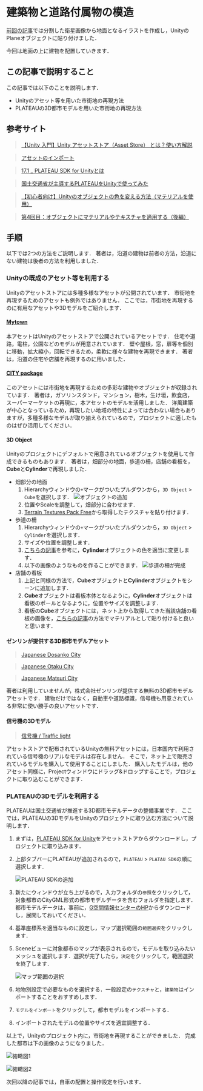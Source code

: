 # 建築物と道路付属物の模造

[前回の記事](./imitate_RoadMarking.md)では分割した衛星画像から地面となるイラストを作成し，UnityのPlaneオブジェクトに貼り付けました．

今回は地面の上に建物を配置していきます．

 ## この記事で説明すること
 この記事では以下のことを説明します．
 - Unityのアセット等を用いた市街地の再現方法
 - PLATEAUの3D都市モデルを用いた市街地の再現方法
 
 ## 参考サイト

> [【Unity 入門】Unity アセットストア（Asset Store） とは？使い方解説]( https://styly.cc/ja/tips/asset-store/)

>[アセットのインポート](https://docs.unity3d.com/ja/560/Manual/ImportingAssets.html)

> [17.1 _ PLATEAU SDK for Unityとは](https://www.mlit.go.jp/plateau/learning/tpc17-1/#p17_1)

> [国土交通省が主導するPLATEAUをUnityで使ってみた](https://techceed-inc.com/engineer_blog/9503/)

>[【初心者向け】Unityのオブジェクトの色を変える方法（マテリアルを使用）](https://shibuya24.info/entry/unity-material)

> [第4回目：オブジェクトにマテリアルやテキスチャを適用する（後編）](https://book.mynavi.jp/manatee/detail/id=59718)
 
 ## 手順
 以下では2つの方法をご説明します．
 著者は，沿道の建物は前者の方法，沿道にない建物は後者の方法を利用しました．
 
 ### Unityの既成のアセット等を利用する
 Unityのアセットストアには多種多様なアセットが公開されています．
 市街地を再現するためのアセットも例外ではありません．
 ここでは，市街地を再現するのに有用なアセットや3Dモデルをご紹介します．
 
 #### [Mytown](https://assetstore.unity.com/packages/3d/environments/landscapes/mytown-177012)

本アセットはUnityのアセットストアで公開されているアセットです．
住宅や道路，電柱，公園などのモデルが用意されています．
壁や屋根，窓，扉等を個別に移動，拡大縮小，回転できるため，柔軟に様々な建物を再現できます．
著者は，沿道の住宅や店舗を再現するのに用いました．

 #### [CITY package](https://assetstore.unity.com/packages/3d/environments/urban/city-package-107224)

 このアセットには市街地を再現するための多彩な建物やオブジェクトが収録されています．
 著者は，ガソリンスタンド，マンション，樹木，生け垣，飲食店，スーパーマーケットの再現に，本アセットのモデルを活用しました．
洋風建築が中心となっているため，再現したい地域の特性によっては合わない場合もありますが，多種多様なモデルが取り揃えられているので，プロジェクトに適したものはぜひ活用してください．

 #### 3D Object
 Unityのプロジェクトにデフォルトで用意されているオブジェクトを使用して作成できるものもあります．
 著者は，畑部分の地面，歩道の柵，店舗の看板を，**Cube**と**Cylinder**で再現しました．
 - 畑部分の地面
     1. Hierarchyウィンドウの`+`マークがついたプルダウンから，`3D Object` > `Cube`を選択します．
        ![オブジェクトの追加](./figures/1_3/1_3_1.png)
     1. 位置やScaleを調整して，畑部分に合わせます．
     1. [Terrain Textures Pack Free](https://assetstore.unity.com/packages/2d/textures-materials/nature/terrain-textures-pack-free-139542)から取得したテクスチャを貼り付けます．
 - 歩道の柵
     1. Hierarchyウィンドウの`+`マークがついたプルダウンから，`3D Object` > `Cylinder`を選択します．
     1. サイズや位置を調整します．
     1. [こちらの記事](https://shibuya24.info/entry/unity-material)を参考に，**Cylinder**オブジェクトの色を適当に変更します．
     1. 以下の画像のようなものを作ることができます．
        ![歩道の柵が完成](./figures/1_3/1_3_2.png)
 - 店舗の看板
    1. 上記と同様の方法で，**Cube**オブジェクトと**Cylinder**オブジェクトをシーンに追加します．
    1. **Cube**オブジェクトは看板本体となるように，**Cylinder**オブジェクトは看板のポールとなるように，位置やサイズを調整します．
    1. 看板の**Cube**オブジェクトには，ネット上から取得してきた当該店舗の看板の画像を，[こちらの記事](https://book.mynavi.jp/manatee/detail/id=59718)の方法でマテリアルとして貼り付けると良いと思います．

#### ゼンリンが提供する3D都市モデルアセット

> [Japanese Dosanko City](https://assetstore.unity.com/packages/3d/environments/urban/japanese-dosanko-city-36810)

> [Japanese Otaku City](https://assetstore.unity.com/packages/3d/environments/urban/japanese-otaku-city-20359)

> [Japanese Matsuri City](https://assetstore.unity.com/packages/3d/environments/urban/japanese-matsuri-city-35619)

著者は利用していませんが，株式会社ゼンリンが提供する無料の3D都市モデルアセットです．
建物だけではなく，自動車や道路標識，信号機も用意されている非常に使い勝手の良いアセットです．

#### 信号機の3Dモデル

> [信号機 / Traffic light](https://a-j-nefsi.booth.pm/items/3337672)

アセットストアで配布されているUnityの無料アセットには，日本国内で利用されている信号機のリアルなモデルは存在しません．
そこで，ネット上で販売されているモデルを購入して使用することにしました．
購入したモデルは，他のアセット同様に，Projectウィンドウにドラッグ&ドロップすることで，プロジェクトに取り込むことができます．

 ### PLATEAUの3Dモデルを利用する

PLATEAUは国土交通省が推進する3D都市モデルデータの整備事業です．
ここでは，PLATEAUの3DモデルをUnityのプロジェクトに取り込む方法について説明します．

 1. まずは，[PLATEAU SDK for Unity](https://assetstore.unity.com/packages/tools/utilities/plateau-sdk-for-unity-245703)をアセットストアからダウンロードし，プロジェクトに取り込みます．    
3. 上部タブバーにPLATEAUが追加されるので，`PLATEAU` > `PLATAU SDK`の順に選択します．

    ![PLATEAU SDKの追加](./figures/1_3/1_3_3.png)

5. 新たにウィンドウが立ち上がるので，入力フォルダの`参照`をクリックして，対象都市のCityGML形式の都市モデルデータを含むフォルダを指定します．都市モデルデータは，事前に，[G空間情報センターのHP](https://www.geospatial.jp/ckan/dataset/plateau)からダウンロードし，展開しておいてください．
6. 基準座標系を適当なものに設定し，マップ選択範囲の`範囲選択`をクリックします．
6. Sceneビューに対象都市のマップが表示されるので，モデルを取り込みたいメッシュを選択します．選択が完了したら，`決定`をクリックして，範囲選択を終了します．

    ![マップ範囲の選択](./figures/1_3/1_3_4.png)

7. 地物別設定で必要なものを選択する．一般設定の`テクスチャ`と，`建築物`はインポートすることをおすすめします．
8. `モデルをインポート`をクリックして，都市モデルをインポートする．
8. インポートされたモデルの位置やサイズを適宜調整する．

以上で，Unityのプロジェクト内に，市街地を再現することができました．
完成した都市は下の画像のようになりました．

![俯瞰図1](./figures/1_3/1_3_5.png)

![俯瞰図2](./figures/1_3/1_3_6.png)

次回以降の記事では，自車の配置と操作設定を行います．
